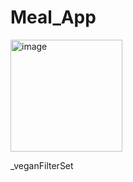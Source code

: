 # Meal_App

<img width="179" alt="image" src="https://user-images.githubusercontent.com/88312545/233749499-7974477a-7148-479f-b8a6-cfa8b2c8b651.png">  

_veganFilterSet
